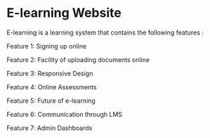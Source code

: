 # E-learning Website

E-learning is a learning system that contains the following features : 

Feature 1: Signing up online 

Feature 2: Facility of uploading documents online 

Feature 3: Responsive Design 

Feature 4: Online Assessments 

Feature 5: Future of e-learning 

Feature 6: Communication through LMS 

Feature 7: Admin Dashboards

